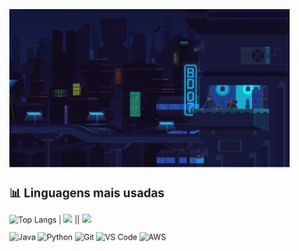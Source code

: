 <img src="./gifdogithub.gif" width="1680"/>

## 📊 Linguagens mais usadas

![Top Langs](https://github-readme-stats.vercel.app/api/top-langs/?username=KelvinKrauss&layout=compact&theme=tokyonight&langs_count=10) | <img src="https://media.giphy.com/media/ttknk7M3d3UBEeZsii/giphy.gif" width="300" /> || <img src="https://media3.giphy.com/media/v1.Y2lkPTc5MGI3NjExZ3pyb2VhMXZmMHNhamhnYXg4eHp5c3hhenJ6YWc0eWc1c25iYjc2MiZlcD12MV9pbnRlcm5hbF9naWZfYnlfaWQmY3Q9Zw/Pb0d5MsNSeGoA2v1zv/giphy.gif" width="170" />


![Java](https://img.shields.io/badge/Java-%23ED8B00.svg?style=flat&logo=java&logoColor=white)
![Python](https://img.shields.io/badge/Python-%2314354C.svg?style=flat&logo=python&logoColor=white)
![Git](https://img.shields.io/badge/Git-%23F05033.svg?style=flat&logo=git&logoColor=white)
![VS Code](https://img.shields.io/badge/VSCode-%23007ACC.svg?style=flat&logo=visual-studio-code&logoColor=white)
![AWS](https://img.shields.io/badge/AWS-%23FF9900.svg?style=flat&logo=amazon-aws&logoColor=white)



